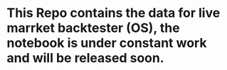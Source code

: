 # This Repo contains the data for live marrket backtester (OS), the notebook is under constant work and will be released soon.
